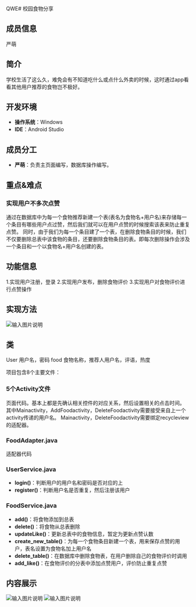 QWE# 校园食物分享

## 成员信息

严萌 

## 简介

学校生活了这么久，难免会有不知道吃什么或点什么外卖的时候，这时通过app看看其他用户推荐的食物岂不极好。

## 开发环境

- **操作系统**：Windows
- **IDE**：Android Studio

## 成员分工


- **严萌**：负责主页面编写，数据库操作编写。

## 重点&难点



### 实现用户不多次点赞

通过在数据库中为每一个食物推荐新建一个表(表名为食物名+用户名)来存储每一个条目有哪些用户点过赞，然后我们就可以在用户点赞的时候搜索该表来防止重复点赞。
同时，由于我们为每一个条目建了一个表，在删除食物条目的时候，我们不仅要删除总表中该食物的条目，还要删除食物条目的表。即每次删除操作会涉及一个条目和一个以食物名+用户名创建的表。

## 功能信息

1.实现用户注册，登录
2.实现用户发布，删除食物评价
3.实现用户对食物评价进行点赞操作

## 实现方法

![输入图片说明](https://images.gitee.com/uploads/images/2020/0708/205934_a2a1559c_5426652.jpeg "流程图.JPG")

## 类

User 用户名，密码
food 食物名称，推荐人用户名，评语，热度

项目包含8个主要文件：

### 5个Activity文件

页面代码。基本上都是先确认相关控件的对应关系，然后设置相关的点击时间。
其中Mainactivity，AddFoodactivity，DeleteFoodactivity需要接受来自上一个activity传递的用户名。
Mainactivity，DeleteFoodactivity需要绑定recycleview的适配器。

### FoodAdapter.java

适配器代码

### UserService.java
- **login()**：判断用户的用户名和密码是否对应的上
- **register()**：判断用户名是否重复，然后注册该用户

### FoodService.java
- **add()**：将食物添加到总表
- **delete()**：将食物从总表删除
- **updateLike()**：更新总表中的食物信息，暂定为更新点赞认数
- **create_new_table()**：为每一个食物条目新建一个表，用来保存点赞的用户，表名设置为食物名加上用户名
- **delete_table()**：在数据库中删除食物表，在用户删除自己的食物评价时调用
- **add_like()**：在食物评价的分表中添加点赞用户，评价防止重复点赞


## 内容展示

![输入图片说明](https://images.gitee.com/uploads/images/2020/0708/210004_7efe14e5_5426652.jpeg "捕获.JPG")
![输入图片说明](https://images.gitee.com/uploads/images/2020/0708/210019_c4f6aca3_5426652.jpeg "3.JPG")
